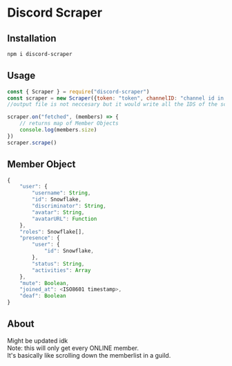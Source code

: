# Discord Scraper #


## Installation ##
```bash
npm i discord-scraper
```

## Usage ##

```js
const { Scraper } = require("discord-scraper")
const scraper = new Scraper({token: "token", channelID: "channel id in guild", guildID: "guild id", outputFile: "path"})
//output file is not neccesary but it would write all the IDS of the scraped members to the file

scraper.on("fetched", (members) => {
    // returns map of Member Objects
    console.log(members.size)
})
scraper.scrape()
```

## Member Object ##
```js
{
    "user": {
        "username": String,
        "id": Snowflake,
        "discriminator": String,
        "avatar": String,
        "avatarURL": Function
    },
    "roles": Snowflake[],
    "presence": {
        "user": {
            "id": Snowflake,
        },
        "status": String,
        "activities": Array
    },
    "mute": Boolean,
    "joined_at": <ISO8601 timestamp>,
    "deaf": Boolean
}
```

## About ##

Might be updated idk\
Note: this will only get every ONLINE member.\
It's basically like scrolling down the memberlist in a guild.
